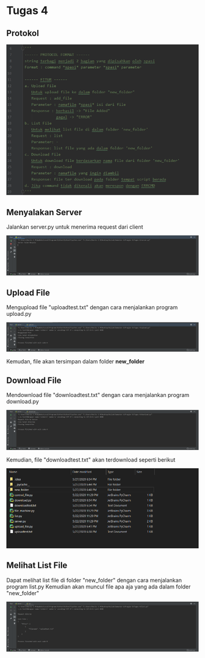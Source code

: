 <h1>Tugas 4</p>

<h2>Protokol</h2>

![Protokol Program](https://github.com/haritssm/progjar-b-its-2020/blob/master/Tugas%204/ss/Screenshot%20(131).png)

<h2>Menyalakan Server</h2>
Jalankan server.py untuk menerima request dari client

![server_menyala](https://github.com/haritssm/progjar-b-its-2020/blob/master/Tugas%204/ss/Screenshot%20(134).png)


<h2>Upload File</h2>

Mengupload file "uploadtest.txt" dengan cara menjalankan program upload.py


![upload_file](https://github.com/haritssm/progjar-b-its-2020/blob/master/Tugas%204/ss/Screenshot%20(141).png)

Kemudan, file akan tersimpan dalam folder <b>new_folder</b>

<h2>Download File</h2>

Mendownload file "downloadtest.txt" dengan cara menjalankan program download.py

![download_file](https://github.com/haritssm/progjar-b-its-2020/blob/master/Tugas%204/ss/Screenshot%20(135).png)

Kemudian, file "downloadtest.txt" akan terdownload seperti berikut

![hasil_download_file](https://github.com/haritssm/progjar-b-its-2020/blob/master/Tugas%204/ss/Screenshot%20(138).png)

<h2>Melihat List File</h2>

Dapat melihat list file di folder "new_folder" dengan cara menjalankan program list.py
Kemudian akan muncul file apa aja yang ada dalam folder "new_folder"

![list_file](https://github.com/haritssm/progjar-b-its-2020/blob/master/Tugas%204/ss/Screenshot%20(140).png)


